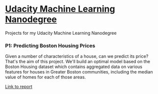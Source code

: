 # [Udacity Machine Learning Nanodegree](https://www.udacity.com/course/machine-learning-engineer-nanodegree--nd009)
Projects for my Udacity Machine Learning Nanodegree

### P1: Predicting Boston Housing Prices

Given a number of characteristics of a house, can we predict its price? That's the aim of this project. We'll build an optimal model based on the Boston Housing dataset which contains aggregated data on various features for houses in Greater Boston communities, including the median value of homes for each of those areas.

[Link to report](https://github.com/jianyu0503/mlnd/blob/master/p1_boston_house/boston_housing.ipynb)
